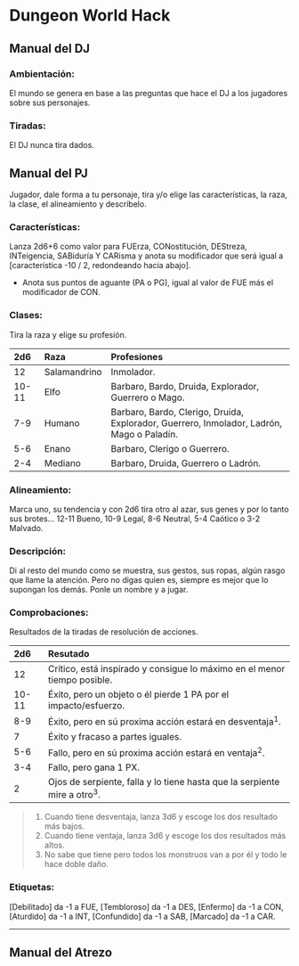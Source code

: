 # Dungeon World Hack## Manual del DJ### Ambientación:El mundo se genera en base a las preguntas que hace el DJ a los jugadores sobre sus personajes.### Tiradas:El DJ nunca tira dados.<columna>## Manual del PJJugador, dale forma a tu personaje, tira y/o elige las características, la raza, la clase, el alineamiento y describelo.### Características:Lanza 2d6+6 como valor para FUErza, CONostitución, DEStreza, INTeigencia, SABiduría Y CARisma y anota su modificador que será igual a [característica -10 / 2, redondeando hacia abajo].* Anota sus puntos de aguante (PA o PG), igual al valor de FUE más el modificador de CON.### Clases:Tira la raza y elige su profesión.| 2d6 | Raza | Profesiones || :---- | :---- | :---- || 12 | Salamandrino | Inmolador. || 10-11 | Elfo | Barbaro, Bardo, Druida, Explorador, Guerrero o Mago. || 7-9 | Humano | Barbaro, Bardo, Clerigo, Druida, Explorador, Guerrero, Inmolador, Ladrón, Mago o Paladín. || 5-6 | Enano | Barbaro, Clerigo o Guerrero. || 2-4 | Mediano | Barbaro, Druida, Guerrero o Ladrón. |### Alineamiento:Marca uno, su tendencia y con 2d6 tira otro al azar, sus genes y por lo tanto sus brotes... 12-11 Bueno, 10-9 Legal, 8-6 Neutral, 5-4 Caótico o 3-2 Malvado.### Descripción:Di al resto del mundo como se muestra, sus gestos, sus ropas, algún rasgo que llame la atención. Pero no digas quien es, siempre es mejor que lo supongan los demás. Ponle un nombre y a jugar.### Comprobaciones:Resultados de la tiradas de resolución de acciones.| 2d6 | Resutado || :---- | :---- || 12 | Crítico, está inspirado y consigue lo máximo en el menor tiempo posible. || 10-11 | Éxito, pero un objeto o él pierde 1 PA por el impacto/esfuerzo. || 8-9 | Éxito, pero en sú proxima acción estará en desventaja<sup>1</sup>. || 7 | Éxito y fracaso a partes iguales. || 5-6 | Fallo, pero en sú proxima acción estará en ventaja<sup>2</sup>. || 3-4 | Fallo, pero gana 1 PX. || 2 | Ojos de serpiente, falla y lo tiene hasta que la serpiente mire a otro<sup>3</sup>. |> 1. Cuando tiene desventaja, lanza 3d6 y escoge los dos resultado más bajos.  > 2. Cuando tiene ventaja, lanza 3d6 y escoge los dos resultados más altos.> 3. No sabe que tiene pero todos los monstruos van a por él y todo le hace doble daño.### Etiquetas:[Debilitado] da -1 a FUE, [Tembloroso] da -1 a DES, [Enfermo] da -1 a CON, [Aturdido] da -1 a INT, [Confundido] da -1 a SAB, [Marcado] da -1 a CAR.<hr class="end-page">## Manual del Atrezo